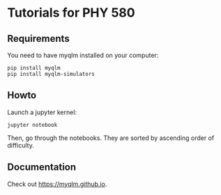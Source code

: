 # Tutorials for PHY 580

## Requirements

You need to have myqlm installed on your computer:

	pip install myqlm
	pip install myqlm-simulators

## Howto

Launch a jupyter kernel:

	jupyter notebook

Then, go through the notebooks. They are sorted by ascending order of difficulty.

## Documentation

Check out https://myqlm.github.io.
